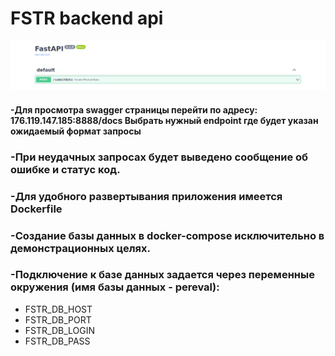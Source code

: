 # FSTR backend api
![message_stats](swagger.png)
#### -Для просмотра swagger страницы перейти по адресу: 176.119.147.185:8888/docs Выбрать нужный endpoint где будет указан ожидаемый формат запросы
### -При неудачных запросах будет выведено сообщение об ошибке и статус код.
### -Для удобного развертывания приложения имеется Dockerfile
### -Создание базы данных в docker-compose исключительно в демонстрационных целях. 
### -Подключение к базе данных задается через переменные окружения (имя базы данных - pereval):
 * FSTR_DB_HOST 
 * FSTR_DB_PORT
 * FSTR_DB_LOGIN
 * FSTR_DB_PASS
